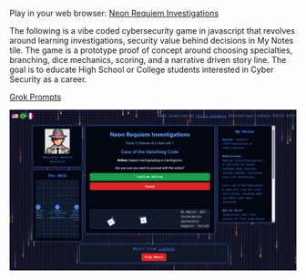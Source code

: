 Play in your web browser: [Neon Requiem Investigations](https://cybersleuth.z20.web.core.windows.net/)

The following is a vibe coded cybersecurity game in javascript that revolves around learning investigations, security value behind decisions in My Notes tile. The game is a prototype proof of concept around choosing specialties, branching, dice mechanics, scoring, and a narrative driven story line. The goal is to educate High School or College students interested in Cyber Security as a career.

[Grok Prompts](https://grok.com/share/bGVnYWN5_6b004183-7ef8-405b-b2a6-b87bfae83c2e)

![enter image description here](https://raw.githubusercontent.com/swiftsolves-msft/VibeCodeProjects/refs/heads/main/cybersleuth/images/gameimage.png)
